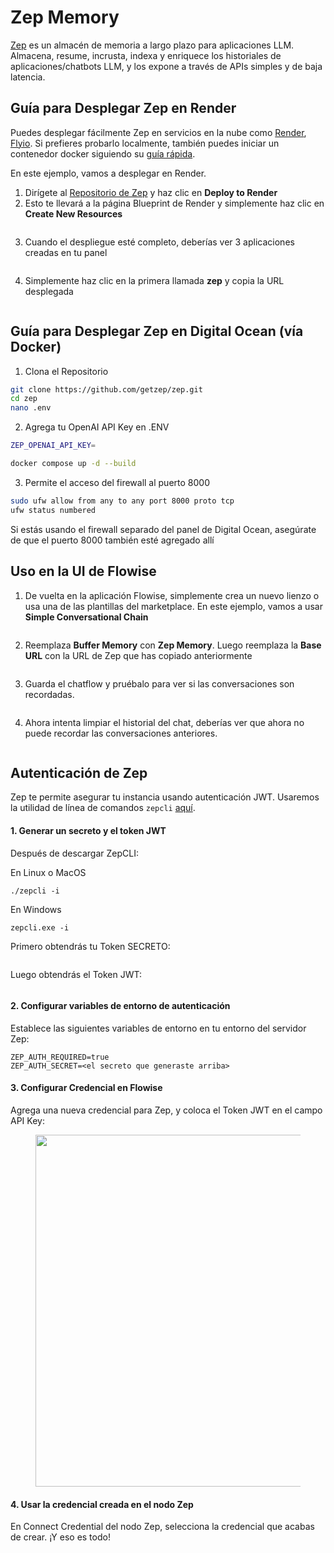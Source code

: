 # Zep Memory

[Zep](https://github.com/getzep/zep) es un almacén de memoria a largo plazo para aplicaciones LLM. Almacena, resume, incrusta, indexa y enriquece los historiales de aplicaciones/chatbots LLM, y los expone a través de APIs simples y de baja latencia.

## Guía para Desplegar Zep en Render

Puedes desplegar fácilmente Zep en servicios en la nube como [Render](https://render.com/), [Flyio](https://fly.io/). Si prefieres probarlo localmente, también puedes iniciar un contenedor docker siguiendo su [guía rápida](https://github.com/getzep/zep#quick-start).

En este ejemplo, vamos a desplegar en Render.

1. Dirígete al [Repositorio de Zep](https://github.com/getzep/zep#quick-start) y haz clic en **Deploy to Render**
2. Esto te llevará a la página Blueprint de Render y simplemente haz clic en **Create New Resources**

<figure><img src="../../../.gitbook/assets/image (21) (1).png" alt=""><figcaption></figcaption></figure>

3. Cuando el despliegue esté completo, deberías ver 3 aplicaciones creadas en tu panel

<figure><img src="../../../.gitbook/assets/image (1) (2).png" alt=""><figcaption></figcaption></figure>

4. Simplemente haz clic en la primera llamada **zep** y copia la URL desplegada

<figure><img src="../../../.gitbook/assets/image (38) (1).png" alt=""><figcaption></figcaption></figure>

## Guía para Desplegar Zep en Digital Ocean (vía Docker)

1. Clona el Repositorio

```bash
git clone https://github.com/getzep/zep.git
cd zep
nano .env

```

2. Agrega tu OpenAI API Key en .ENV

```bash
ZEP_OPENAI_API_KEY=

```

```bash
docker compose up -d --build
```

3. Permite el acceso del firewall al puerto 8000

```bash
sudo ufw allow from any to any port 8000 proto tcp
ufw status numbered
```

Si estás usando el firewall separado del panel de Digital Ocean, asegúrate de que el puerto 8000 también esté agregado allí

## Uso en la UI de Flowise

1. De vuelta en la aplicación Flowise, simplemente crea un nuevo lienzo o usa una de las plantillas del marketplace. En este ejemplo, vamos a usar **Simple Conversational Chain**

<figure><img src="../../../.gitbook/assets/Untitled (3) (1).png" alt=""><figcaption></figcaption></figure>

2. Reemplaza **Buffer Memory** con **Zep Memory**. Luego reemplaza la **Base URL** con la URL de Zep que has copiado anteriormente

<figure><img src="../../../.gitbook/assets/Untitled (5).png" alt=""><figcaption></figcaption></figure>

3. Guarda el chatflow y pruébalo para ver si las conversaciones son recordadas.

<figure><img src="../../../.gitbook/assets/image (27).png" alt=""><figcaption></figcaption></figure>

4. Ahora intenta limpiar el historial del chat, deberías ver que ahora no puede recordar las conversaciones anteriores.

<figure><img src="../../../.gitbook/assets/image (8) (1) (1) (1) (1) (1) (1) (1) (1) (1) (1) (1).png" alt=""><figcaption></figcaption></figure>

## Autenticación de Zep

Zep te permite asegurar tu instancia usando autenticación JWT. Usaremos la utilidad de línea de comandos `zepcli` [aquí](https://github.com/getzep/zepcli/releases).

#### 1. Generar un secreto y el token JWT <a href="#id-1-generate-a-secret-and-the-jwt-token" id="id-1-generate-a-secret-and-the-jwt-token"></a>

Después de descargar ZepCLI:

En Linux o MacOS

```
./zepcli -i
```

En Windows

```
zepcli.exe -i
```

Primero obtendrás tu Token SECRETO:

<figure><img src="../../../.gitbook/assets/image (1) (1) (1) (1) (1) (1) (1) (1) (1) (1) (1) (1) (1) (1) (1) (1) (1) (1) (1) (1) (1) (1) (1) (1) (1) (1).png" alt=""><figcaption></figcaption></figure>

Luego obtendrás el Token JWT:

<figure><img src="../../../.gitbook/assets/image (1) (1) (1) (1) (1) (1) (1) (1) (1) (1) (1) (1) (1) (1) (1) (1) (1) (1) (1) (1) (1) (1) (1) (1) (1) (1) (1).png" alt=""><figcaption></figcaption></figure>

#### 2. Configurar variables de entorno de autenticación <a href="#id-2-configure-auth-environment-variables" id="id-2-configure-auth-environment-variables"></a>

Establece las siguientes variables de entorno en tu entorno del servidor Zep:

```
ZEP_AUTH_REQUIRED=true
ZEP_AUTH_SECRET=<el secreto que generaste arriba>
```

#### 3. Configurar Credencial en Flowise <a href="#id-2-configure-auth-environment-variables" id="id-2-configure-auth-environment-variables"></a>

Agrega una nueva credencial para Zep, y coloca el Token JWT en el campo API Key:

<figure><img src="../../../.gitbook/assets/image (2) (1) (1) (1) (1) (1) (1) (1) (1) (1) (1) (1) (1) (1) (1) (1) (1) (1) (1) (1) (1).png" alt="" width="563"><figcaption></figcaption></figure>

#### 4. Usar la credencial creada en el nodo Zep <a href="#id-2-configure-auth-environment-variables" id="id-2-configure-auth-environment-variables"></a>

En Connect Credential del nodo Zep, selecciona la credencial que acabas de crear. ¡Y eso es todo!

<figure><img src="../../../.gitbook/assets/image (3) (1) (1) (1) (1) (1) (1) (1) (1) (1) (1) (1) (1) (1) (1) (1) (1) (1).png" alt=""><figcaption></figcaption></figure>
